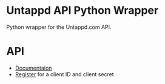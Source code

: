Untappd API Python Wrapper
=======

Python wrapper for the Untappd.com API.

# API
* [Documentaion](https://untappd.com/api/docs)
* [Register](https://untappd.com/api/register) for a client ID and client secret
